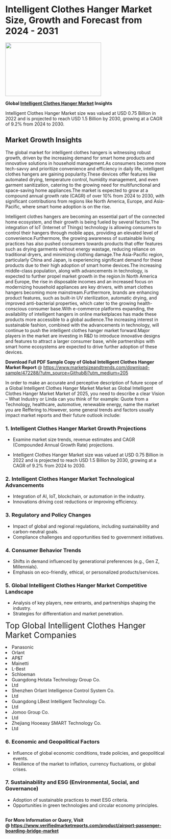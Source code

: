 <H1>Intelligent Clothes Hanger Market Size, Growth and Forecast from 2024 - 2031</H1><img class="aligncenter size-medium wp-image-584254" src="https://thirdeyenews.in/wp-content/uploads/2024/09/Global-Market-Research-300x168.jpeg" alt="" width="300" height="168" /><p><strong>Global&nbsp;<a href="https://www.marketsizeandtrends.com/download-sample/472288/?utm_source=Github8j?utm_medium=205">Intelligent Clothes Hanger Market</a> Insights</strong></p><p>Intelligent Clothes Hanger Market size was valued at USD 0.75 Billion in 2022 and is projected to reach USD 1.5 Billion by 2030, growing at a CAGR of 9.2% from 2024 to 2030.</p><p><h2>Market Growth Insights</h2> <p>The global market for intelligent clothes hangers is witnessing robust growth, driven by the increasing demand for smart home products and innovative solutions in household management.As consumers become more tech-savvy and prioritize convenience and efficiency in daily life, intelligent clothes hangers are gaining popularity.These devices offer features like automated drying, temperature control, humidity management, and even garment sanitization, catering to the growing need for multifunctional and space-saving home appliances.The market is expected to grow at a compound annual growth rate (CAGR) of over 10% from 2024 to 2030, with significant contributions from regions like North America, Europe, and Asia-Pacific, where smart home adoption is on the rise.</p> <p>Intelligent clothes hangers are becoming an essential part of the connected home ecosystem, and their growth is being fueled by several factors.The integration of IoT (Internet of Things) technology is allowing consumers to control their hangers through mobile apps, providing an elevated level of convenience.Furthermore, the growing awareness of sustainable living practices has also pushed consumers towards products that offer features such as drying garments without energy wastage, reducing reliance on traditional dryers, and minimizing clothing damage.The Asia-Pacific region, particularly China and Japan, is experiencing significant demand for these products due to their high adoption of smart home devices.The increasing middle-class population, along with advancements in technology, is expected to further propel market growth in the region.In North America and Europe, the rise in disposable incomes and an increased focus on modernizing household appliances are key drivers, with smart clothes hangers becoming more mainstream.Furthermore, brands are enhancing product features, such as built-in UV sterilization, automatic drying, and improved anti-bacterial properties, which cater to the growing health-conscious consumer base.With e-commerce platforms expanding, the availability of intelligent hangers in online marketplaces has made these products more accessible to a global audience.The increasing interest in sustainable fashion, combined with the advancements in technology, will continue to push the intelligent clothes hanger market forward.Major players in the market are investing in R&D to introduce innovative designs and features to attract a larger consumer base, while partnerships with smart home ecosystems are expected to drive further adoption of these devices.</p> <p><span class=""><strong>Download Full PDF Sample Copy of Global Intelligent Clothes Hanger Market Report</strong> @ <a href="https://www.marketsizeandtrends.com/download-sample/472288/?utm_source=Github8j?utm_medium=205" target="_blank">https://www.marketsizeandtrends.com/download-sample/472288/?utm_source=Github8j?utm_medium=205</a></span></p><p>In order to make an accurate and perceptive description of future scope of a Global&nbsp;Intelligent Clothes Hanger Market Market as Global&nbsp;Intelligent Clothes Hanger Market Market of 2025, you need to describe a clear Vision &ndash; What Industry or Linda can you think of for example: Quote from a Technology, healthcare, automotive, renewable energy, name the market you are Reffering to.However, some general trends and factors usually impact market reports and their future outlook include:</p><h3>1.&nbsp;<strong>Intelligent Clothes Hanger Market Growth Projections</strong></h3><ul><li>Examine market size trends, revenue estimates and CAGR (Compounded Annual Growth Rate) projections.</li><li><p>Intelligent Clothes Hanger Market size was valued at USD 0.75 Billion in 2022 and is projected to reach USD 1.5 Billion by 2030, growing at a CAGR of 9.2% from 2024 to 2030.</p></li></ul><h3>2.&nbsp;<strong>Intelligent Clothes Hanger Market Technological Advancements</strong></h3><ul><li>Integration of AI, IoT, blockchain, or automation in the industry.</li><li>Innovations driving cost reductions or improving efficiency.</li></ul><h3>3.&nbsp;<strong>Regulatory and Policy Changes</strong></h3><ul><li>Impact of global and regional regulations, including sustainability and carbon-neutral goals.</li><li>Compliance challenges and opportunities tied to government initiatives.</li></ul><h3>4.&nbsp;<strong>Consumer Behavior Trends</strong></h3><ul><li>Shifts in demand influenced by generational preferences (e.g., Gen Z, Millennials).</li><li>Emphasis on eco-friendly, ethical, or personalized products/services.</li></ul><h3>5.&nbsp;<strong>Global Intelligent Clothes Hanger Market Competitive Landscape</strong></h3><ul><li>Analysis of key players, new entrants, and partnerships shaping the industry.</li><li>Strategies for differentiation and market penetration.</li></ul><p data-pm-slice="1 1 []"><span style="color: inherit; font-family: inherit; font-size: 25px;">Top Global Intelligent Clothes Hanger Market Companies</span></p><div class="" data-test-id=""><p><li>Panasonic</li><li> Orlant</li><li> AP&T</li><li> Mainetti</li><li> L-Best</li><li> Schloeman</li><li> Guangdong Hotata Technology Group Co.</li><li>Ltd</li><li> Shenzhen Orlant Intelligence Control System Co.</li><li> Ltd</li><li> Guangdong LBest Intelligent Technology Co.</li><li> Ltd</li><li> Jomoo Group Co.</li><li> Ltd</li><li> Zhejiang Hooeasy SMART Technology Co.</li><li> Ltd</li></p></div><h3>6.&nbsp;<strong>Economic and Geopolitical Factors</strong></h3><ul><li>Influence of global economic conditions, trade policies, and geopolitical events.</li><li>Resilience of the market to inflation, currency fluctuations, or global crises.</li></ul><h3>7.&nbsp;<strong>Sustainability and ESG (Environmental, Social, and Governance)</strong></h3><ul><li>Adoption of sustainable practices to meet ESG criteria.</li><li>Opportunities in green technologies and circular economy principles.</li></ul><h2><strong style="font-size: 14px;">For More Information or Query, Visit @&nbsp;</strong><a style="background-color: #ffffff; font-size: 14px;" href="https://www.marketsizeandtrends.com/report/intelligent-clothes-hanger-market/" target="_blank">https://www.verifiedmarketreports.com/product/airport-passenger-boarding-bridge-market</a></h2>